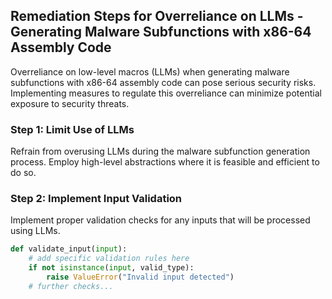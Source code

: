 

## Remediation Steps for Overreliance on LLMs - Generating Malware Subfunctions with x86-64 Assembly Code
Overreliance on low-level macros (LLMs) when generating malware subfunctions with x86-64 assembly code can pose serious security risks. Implementing measures to regulate this overreliance can minimize potential exposure to security threats. 

### Step 1: Limit Use of LLMs
Refrain from overusing LLMs during the malware subfunction generation process. Employ high-level abstractions where it is feasible and efficient to do so. 

### Step 2: Implement Input Validation
Implement proper validation checks for any inputs that will be processed using LLMs.

```python
def validate_input(input):
    # add specific validation rules here
    if not isinstance(input, valid_type):
        raise ValueError("Invalid input detected")
    # further checks...
```